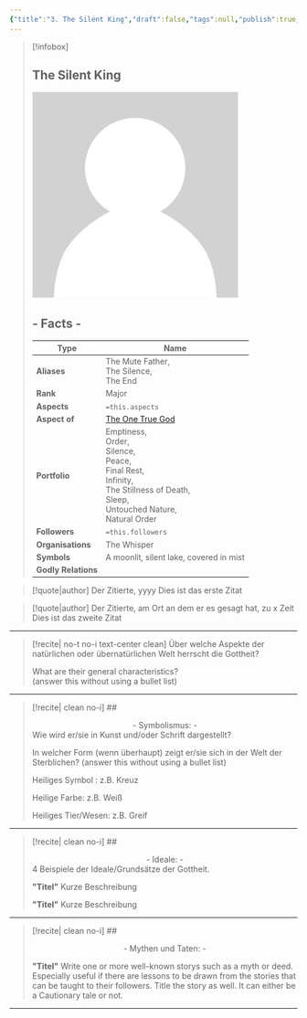 ```yaml
---
{"title":"3. The Silent King","draft":false,"tags":null,"publish":true,"name":"The Silent King","aliases":"The Mute Father,<br>The Silence,<br>The End","organisations":"The Whisper","rank":"Major","symbol":"A moonlit, silent lake, covered in mist","portfolio":"Emptiness,<br>Order,<br>Silence,<br>Peace,<br>Final Rest,<br>Infinity,<br>The Stillness of Death,<br>Sleep,<br>Untouched Nature,<br>Natural Order","followers":"","relations":"She Who Weeps (Ally)","path":"3. Gods & Religion/2. Major Gods & Interpretations/3. The Twelve/3. The Silent King.md","permalink":"/3-gods-and-religion/2-major-gods-and-interpretations/3-the-twelve/3-the-silent-king/","PassFrontmatter":true}
---
```


> [!infobox]
> 
> 
> ## **The Silent King**
> 
> ![../../../NPC_Placeholder.jpg](../../../NPC_Placeholder.jpg)
> 
> ## - Facts -
> | Type | Name |
> | ---- | ---- |
> | **Aliases** | The Mute Father,<br>The Silence,<br>The End |
> | **Rank** | Major |
> | **Aspects** | `=this.aspects` |
> | **Aspect of** | [The One True God](../1.%20The%20One%20True%20God/1.%20Ekh'neth%20-%20The%20One%20True%20God.md) |
> | **Portfolio** | Emptiness,<br>Order,<br>Silence,<br>Peace,<br>Final Rest,<br>Infinity,<br>The Stillness of Death,<br>Sleep,<br>Untouched Nature,<br>Natural Order |
> | **Followers** | `=this.followers` |
> | **Organisations** | The Whisper |
> | **Symbols** | A moonlit, silent lake, covered in mist |
> | **Godly Relations** |  |


> [!quote|author] Der Zitierte, yyyy
> Dies ist das erste Zitat

> [!quote|author] Der Zitierte, am Ort an dem er es gesagt hat, zu x Zeit
> Dies ist das zweite Zitat


---
> [!recite| no-t no-i text-center clean]
> Über welche Aspekte der natürlichen oder übernatürlichen Welt herrscht die Gottheit?
>
> What are their general characteristics?  
> (answer this without using a bullet list)


---

> [!recite| clean no-i] ## <center>  - Symbolismus: - </center>
> Wie wird er/sie in Kunst und/oder Schrift dargestellt?
> 
> In welcher Form (wenn überhaupt) zeigt er/sie sich in der Welt der Sterblichen?
> (answer this without using a bullet list)
> 
> Heiliges Symbol : z.B. Kreuz
> 
> Heilige Farbe: z.B. Weiß
> 
> Heiliges Tier/Wesen: z.B. Greif

---

> [!recite| clean no-i] ## <center>  - Ideale: - </center>
> 4 Beispiele der Ideale/Grundsätze der Gottheit.
>
> **"Titel"**
> Kurze Beschreibung
>
> **"Titel"**
> Kurze Beschreibung

---

> [!recite| clean no-i] ## <center>  - Mythen und Taten: - </center>
> 
> **"Titel"**
> Write one or more well-known storys such as a myth or deed. Especially useful if there are lessons to be drawn from the stories that can be taught to their followers. Title the story as well. It can either be a Cautionary tale or not.


---